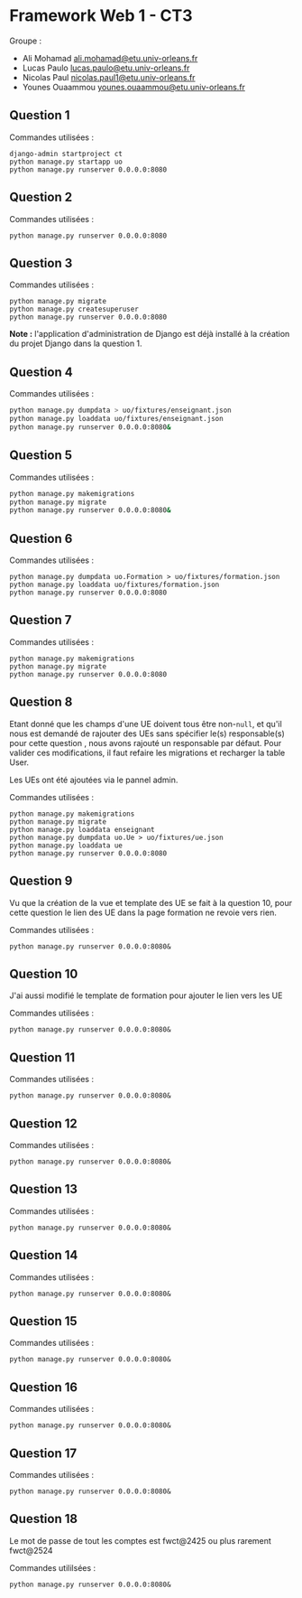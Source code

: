 # Framework Web 1 - CT3

Groupe :

* Ali Mohamad <ali.mohamad@etu.univ-orleans.fr>
* Lucas Paulo <lucas.paulo@etu.univ-orleans.fr>
* Nicolas Paul <nicolas.paul1@etu.univ-orleans.fr>
* Younes Ouaammou <younes.ouaammou@etu.univ-orleans.fr>

## Question 1

Commandes utilisées :

```shell
django-admin startproject ct
python manage.py startapp uo
python manage.py runserver 0.0.0.0:8080
```

## Question 2

Commandes utilisées :

```shell
python manage.py runserver 0.0.0.0:8080
```

## Question 3

Commandes utilisées :

```shell
python manage.py migrate
python manage.py createsuperuser
python manage.py runserver 0.0.0.0:8080
```

**Note :** l'application d'administration de Django est déjà installé
à la création du projet Django dans la question 1.


## Question 4

Commandes utilisées :
```bash
python manage.py dumpdata > uo/fixtures/enseignant.json
python manage.py loaddata uo/fixtures/enseignant.json
python manage.py runserver 0.0.0.0:8080&
```

## Question 5

Commandes utilisées :

```bash
python manage.py makemigrations
python manage.py migrate
python manage.py runserver 0.0.0.0:8080&
```

## Question 6

Commandes utilisées :

```shell
python manage.py dumpdata uo.Formation > uo/fixtures/formation.json
python manage.py loaddata uo/fixtures/formation.json
python manage.py runserver 0.0.0.0:8080
```

## Question 7

Commandes utilisées :

```shell
python manage.py makemigrations
python manage.py migrate
python manage.py runserver 0.0.0.0:8080
```

## Question 8

Etant donné que les champs d'une UE doivent tous être non-`null`, et qu'il nous est demandé de rajouter des UEs sans spécifier le(s) responsable(s) pour cette question , nous avons rajouté un responsable par défaut. Pour valider ces modifications, il faut refaire les migrations et recharger la table User.

Les UEs ont été ajoutées via le pannel admin.

Commandes utilisées :

```shell
python manage.py makemigrations
python manage.py migrate
python manage.py loaddata enseignant
python manage.py dumpdata uo.Ue > uo/fixtures/ue.json
python manage.py loaddata ue
python manage.py runserver 0.0.0.0:8080
```

## Question 9

Vu que la création de la vue et template des UE se fait à la question 10, pour cette question le lien des UE dans la page formation ne revoie vers rien.

Commandes utilisées :

```shell
python manage.py runserver 0.0.0.0:8080&
```

## Question 10

J'ai aussi modifié le template de formation pour ajouter le lien vers les UE

Commandes utilisées :

```shell
python manage.py runserver 0.0.0.0:8080&
```

## Question 11

Commandes utilisées :

```shell
python manage.py runserver 0.0.0.0:8080&
```


## Question 12

Commandes utilisées :

```shell
python manage.py runserver 0.0.0.0:8080&
```

## Question 13

Commandes utilisées :

```shell
python manage.py runserver 0.0.0.0:8080&
```

## Question 14

Commandes utilisées :

```shell
python manage.py runserver 0.0.0.0:8080&
```

## Question 15

Commandes utilisées :
```shell
python manage.py runserver 0.0.0.0:8080&
```

## Question 16

Commandes utilisées :
```shell
python manage.py runserver 0.0.0.0:8080&
```

## Question 17

Commandes utilisées :

```shell
python manage.py runserver 0.0.0.0:8080&
```
## Question 18

Le mot de passe de tout les comptes est fwct@2425
ou plus rarement fwct@2524

Commandes utililsées :

```shell
python manage.py runserver 0.0.0.0:8080&
```